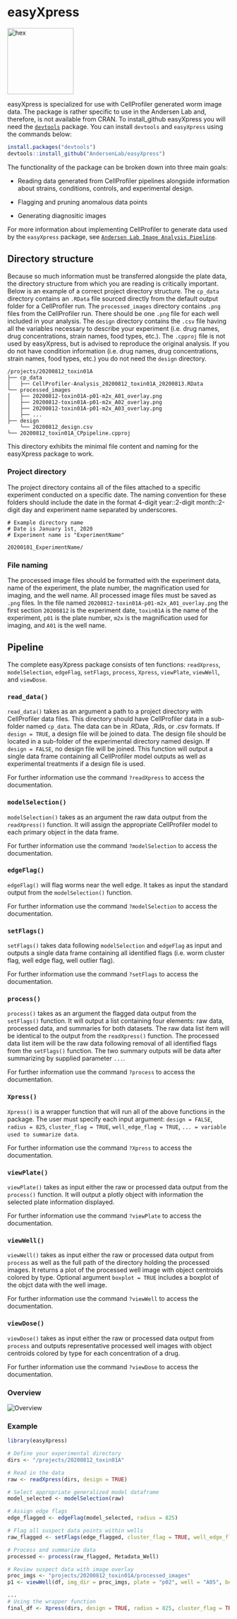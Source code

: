 # easyXpress

<img src="./READMEfiles/easyXpress_hex.png" alt="hex" width="150" />

easyXpress is specialized for use with CellProfiler generated worm image data. The package is rather specific to use in the Andersen Lab and, therefore, is not available from CRAN. To install_github easyXpress you will need the [`devtools`](https://github.com/hadley/devtools) package. You can install `devtools` and `easyXpress` using the commands below:

```r
install.packages("devtools")
devtools::install_github("AndersenLab/easyXpress")
```

The functionality of the package can be broken down into three main goals:

+ Reading data generated from CellProfiler pipelines alongside information about strains, conditions, controls, and experimental design.

+ Flagging and pruning anomalous data points

+ Generating diagnositic images

For more information about implementing CellProfiler to generate data used by the `easyXpress` package, see [`Andersen Lab Image Analysis Pipeline`](https://github.com/AndersenLab/CellProfiler).

## Directory structure

Because so much information must be transferred alongside the plate data, the directory structure from which you are reading is critically important. Below is an example of a correct project directory structure. The `cp_data` directory contains an `.RData` file sourced directly from the default output folder for a CellProfiler run. The `processed_images` directory contains `.png` files from the CellProfiler run. There should be one `.png` file for each well included in your analysis. The `design` directory contains the `.csv` file having all the variables necessary to describe your experiment (i.e. drug names, drug concentrations, strain names, food types, etc.). The `.cpproj` file is not used by easyXpress, but is advised to reproduce the original analysis. If you do not have condition information (i.e. drug names, drug concentrations, strain names, food types, etc.) you do not need the `design` directory.

```
/projects/20200812_toxin01A
├── cp_data
│   ├── CellProfiler-Analysis_20200812_toxin01A_20200813.RData
└── processed_images
│   ├── 20200812-toxin01A-p01-m2x_A01_overlay.png
│   ├── 20200812-toxin01A-p01-m2x_A02_overlay.png
│   ├── 20200812-toxin01A-p01-m2x_A03_overlay.png
│   ├── ...    
├── design
    └── 20200812_design.csv
└── 20200812_toxin01A_CPpipeline.cpproj
```
This directory exhibits the minimal file content and naming for the easyXpress package to work.

### Project directory

The project directory contains all of the files attached to a specific experiment conducted on a specific date. The naming convention for these folders should include the date in the format 4-digit year::2-digit month::2-digit day and experiment name separated by underscores. 

```
# Example directory name
# Date is January 1st, 2020
# Experiment name is "ExperimentName"

20200101_ExperimentName/
```

### File naming

The processed image files should be formatted with the experiment data, name of the experiment, the plate number, the magnification used for imaging, and the well name. All processed image files must be saved as `.png` files. In the file named `20200812-toxin01A-p01-m2x_A01_overlay.png` the first section `20200812` is the experiment date, `toxin01A` is the name of the experiment, `p01` is the plate number, `m2x` is the magnification used for imaging, and `A01` is the well name.

## Pipeline

The complete easyXpress package consists of ten functions: `readXpress`, `modelSelection`, `edgeFlag`, `setFlags`, `process`, `Xpress`, `viewPlate`, `viewWell`, and `viewDose`.

### `read_data()`

`read_data()` takes as an argument a path to a project directory with CellProfiler data files. This directory should have CellProfiler data in a sub-folder named `cp_data`. The data can be in .RData, .Rds, or .csv formats. If `design = TRUE`, a design file will be joined to data. The design file should be located in a sub-folder of the experimental directory named design. If `design = FALSE`, no design file will be joined. This function will output a single data frame containing all CellProfiler model outputs as well as experimental treatments if a design file is used.

For further information use the command `?readXpress` to access the documentation.

### `modelSelection()`

`modelSelection()` takes as an argument the raw data output from the `readXpress()` function. It will assign the appropriate CellProfiler model to each primary object in the data frame.

For further information use the command `?modelSelection` to access the documentation.

### `edgeFlag()`

`edgeFlag()` will flag worms near the well edge. It takes as input the standard output from the `modelSelection()` function. 

For further information use the command `?modelSelection` to access the documentation.

### `setFlags()`

`setFlags()` takes data following `modelSelection` and `edgeFlag` as input and outputs a single data frame containing all identified flags (i.e. worm cluster flag, well edge flag, well outlier flag).

For further information use the command `?setFlags` to access the documentation.

### `process()`

`process()` takes as an argument the flagged data output from the `setFlags()` function. It will output a list containing four elements: raw data, processed data, and summaries for both datasets. The raw data list item will be identical to the output from the `readXpress()` function. The processed data list item will be the raw data following removal of all identified flags from the `setFlags()` function. The two summary outputs will be data after summarizing by supplied parameter `...`.

For further information use the command `?process` to access the documentation.

### `Xpress()`

`Xpress()` is a wrapper function that will run all of the above functions in the package. The user must specify each input argument: `design = FALSE`, `radius = 825`, `cluster_flag = TRUE`, `well_edge_flag = TRUE`, `... = variable used to summarize data`.

For further information use the command `?Xpress` to access the documentation.

### `viewPlate()`

`viewPlate()` takes as input either the raw or processed data output from the `process()` function. It will output a plotly object with information the selected plate information displayed.

For further information use the command `?viewPlate` to access the documentation.

### `viewWell()`

`viewWell()` takes as input either the raw or processed data output from `process` as well as the full path of the directory holding the processed images. It returns a plot of the processed well image with object centroids colored by type. Optional argument `boxplot = TRUE` includes a boxplot of the objct data with the well image.

For further information use the command `?viewWell` to access the documentation.

### `viewDose()`

`viewDose()` takes as input either the raw or processed data output from `process` and outputs representative processed well images with object centroids colored by type for each concentration of a drug.

For further information use the command `?viewDose` to access the documentation.

### Overview

![Overview](./READMEfiles/Overview.png)

  
### Example
```r
library(easyXpress)

# Define your experimental directory
dirs <- "/projects/20200812_toxin01A"

# Read in the data
raw <- readXpress(dirs, design = TRUE)

# Select appropriate generalized model dataframe
model_selected <- modelSelection(raw)

# Assign edge flags
edge_flagged <- edgeFlag(model_selected, radius = 825)

# Flag all suspect data points within wells
raw_flagged <- setFlags(edge_flagged, cluster_flag = TRUE, well_edge_flag = TRUE)

# Process and summarize data
processed <- process(raw_flagged, Metadata_Well)

# Review suspect data with image overlay
proc_imgs <- "projects/20200812_toxin01A/processed_images"
p1 <- viewWell(df, img_dir = proc_imgs, plate = "p02", well = "A05", boxplot = TRUE)

...
# Using the wrapper function
final_df <- Xpress(dirs, design = TRUE, radius = 825, cluster_flag = TRUE, well_edge_flag = TRUE, Metadata_Well)


```

